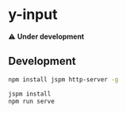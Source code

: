 # y-input

:warning: __Under development__

## Development

```bash
npm install jspm http-server -g

jspm install
npm run serve
```
